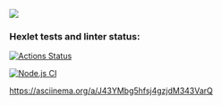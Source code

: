 <a href="https://codeclimate.com/github/yonamin/frontend-project-lvl1/maintainability"><img src="https://api.codeclimate.com/v1/badges/c9a27a404f90eab296f5/maintainability" /></a>
### Hexlet tests and linter status:
[![Actions Status](https://github.com/yonamin/frontend-project-lvl1/workflows/hexlet-check/badge.svg)](https://github.com/yonamin/frontend-project-lvl1/actions)

[![Node.js CI](https://github.com/yonamin/frontend-project-lvl1/actions/workflows/nodejs.yml/badge.svg?branch=main&event=push)](https://github.com/yonamin/frontend-project-lvl1/actions/workflows/nodejs.yml)

https://asciinema.org/a/J43YMbg5hfsj4gzjdM343VarQ